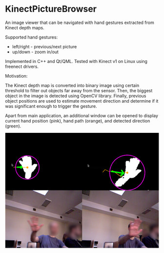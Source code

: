 # KinectPictureBrowser

An image viewer that can be navigated with hand gestures extracted from Kinect depth maps.

Supported hand gestures:
- left/right - previous/next picture
- up/down - zoom in/out

Implemented in C++ and Qt/QML. Tested with Kinect v1 on Linux using freenect drivers.

Motivation:

The Kinect depth map is converted into binary image using certain threshold to filter out objects far away from the sensor. 
Then, the biggest object in the image is detected using OpenCV library. 
Finally, previous object positions are used to estimate movement direction and determine if it was significant enough to trigger the gesture.

Apart from main application, an additional window can be opened to display current hand position (pink),  hand path (orange), and detected direction (green).

![alt text](imgs/screen1.png)

